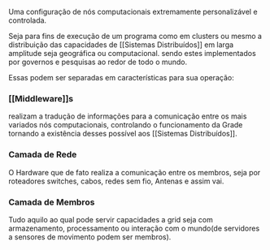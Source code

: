 Uma configuração de nós computacionais extremamente personalizável e controlada.

Seja para fins de execução de um programa como em clusters ou mesmo a distribuição das capacidades de [[Sistemas Distribuídos]] em larga amplitude seja geográfica ou computacional.
sendo estes implementados por governos e pesquisas ao redor de todo o mundo.

Essas podem ser separadas em características para sua operação:
### [[Middleware]]s 
realizam a tradução de informações para a comunicação entre os mais variados nós computacionais, controlando o funcionamento da Grade tornando a existência desses possível aos [[Sistemas Distribuídos]].

### Camada de Rede

O Hardware que de fato realiza a comunicação entre os membros, seja por roteadores switches, cabos, redes sem fio, Antenas e assim vai. 

### Camada de Membros

Tudo aquilo ao qual pode servir capacidades a grid seja com armazenamento, processamento ou interação com o mundo(de servidores a sensores de movimento podem ser membros).



